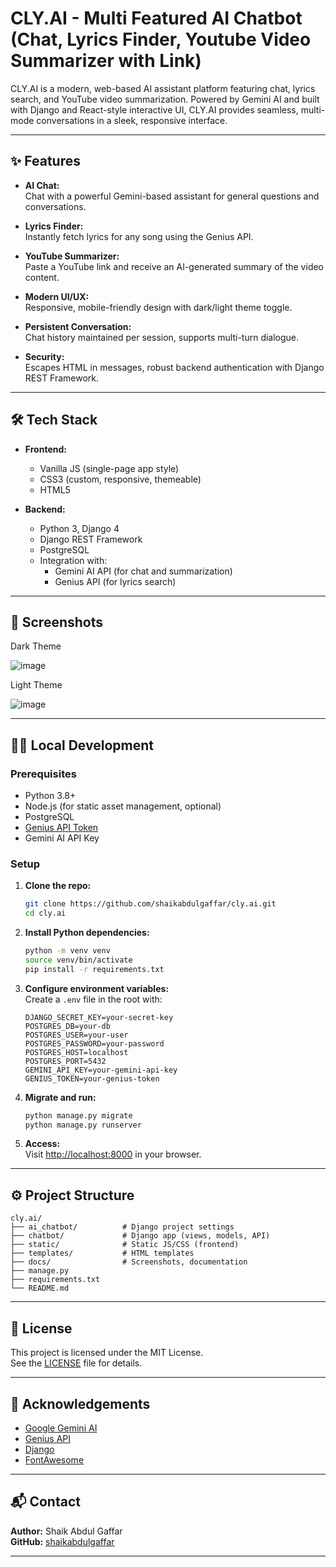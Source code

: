 # CLY.AI - Multi Featured AI Chatbot (Chat, Lyrics Finder, Youtube Video Summarizer with Link)

CLY.AI is a modern, web-based AI assistant platform featuring chat, lyrics search, and YouTube video summarization. Powered by Gemini AI and built with Django and React-style interactive UI, CLY.AI provides seamless, multi-mode conversations in a sleek, responsive interface.

---

## ✨ Features

- **AI Chat:**  
  Chat with a powerful Gemini-based assistant for general questions and conversations.

- **Lyrics Finder:**  
  Instantly fetch lyrics for any song using the Genius API.

- **YouTube Summarizer:**  
  Paste a YouTube link and receive an AI-generated summary of the video content.

- **Modern UI/UX:**  
  Responsive, mobile-friendly design with dark/light theme toggle.

- **Persistent Conversation:**  
  Chat history maintained per session, supports multi-turn dialogue.

- **Security:**  
  Escapes HTML in messages, robust backend authentication with Django REST Framework.

---

## 🛠️ Tech Stack

- **Frontend:**  
  - Vanilla JS (single-page app style)
  - CSS3 (custom, responsive, themeable)
  - HTML5

- **Backend:**  
  - Python 3, Django 4
  - Django REST Framework
  - PostgreSQL
  - Integration with:
    - Gemini AI API (for chat and summarization)
    - Genius API (for lyrics search)

---

## 📸 Screenshots

Dark Theme

![image](https://github.com/user-attachments/assets/5f5c7bca-5e4f-4f63-8279-0cae79af7464)


Light Theme

![image](https://github.com/user-attachments/assets/1dc87adb-d5c7-4879-8864-116acf8c929c)

---

## 🧑‍💻 Local Development

### Prerequisites

- Python 3.8+
- Node.js (for static asset management, optional)
- PostgreSQL
- [Genius API Token](https://genius.com/developers)
- Gemini AI API Key

### Setup

1. **Clone the repo:**
   ```sh
   git clone https://github.com/shaikabdulgaffar/cly.ai.git
   cd cly.ai
   ```

2. **Install Python dependencies:**
   ```sh
   python -m venv venv
   source venv/bin/activate
   pip install -r requirements.txt
   ```

3. **Configure environment variables:**  
   Create a `.env` file in the root with:

   ```
   DJANGO_SECRET_KEY=your-secret-key
   POSTGRES_DB=your-db
   POSTGRES_USER=your-user
   POSTGRES_PASSWORD=your-password
   POSTGRES_HOST=localhost
   POSTGRES_PORT=5432
   GEMINI_API_KEY=your-gemini-api-key
   GENIUS_TOKEN=your-genius-token
   ```

4. **Migrate and run:**
   ```sh
   python manage.py migrate
   python manage.py runserver
   ```

5. **Access:**  
   Visit [http://localhost:8000](http://localhost:8000) in your browser.

---

## ⚙️ Project Structure

```
cly.ai/
├── ai_chatbot/          # Django project settings
├── chatbot/             # Django app (views, models, API)
├── static/              # Static JS/CSS (frontend)
├── templates/           # HTML templates
├── docs/                # Screenshots, documentation
├── manage.py
├── requirements.txt
└── README.md
```

---

## 📝 License

This project is licensed under the MIT License.  
See the [LICENSE](LICENSE) file for details.

---

## 🙏 Acknowledgements

- [Google Gemini AI](https://ai.google.com/gemini/)
- [Genius API](https://genius.com/developers)
- [Django](https://www.djangoproject.com/)
- [FontAwesome](https://fontawesome.com/)

---

## 📬 Contact

**Author:** Shaik Abdul Gaffar  
**GitHub:** [shaikabdulgaffar](https://github.com/shaikabdulgaffar)

---
